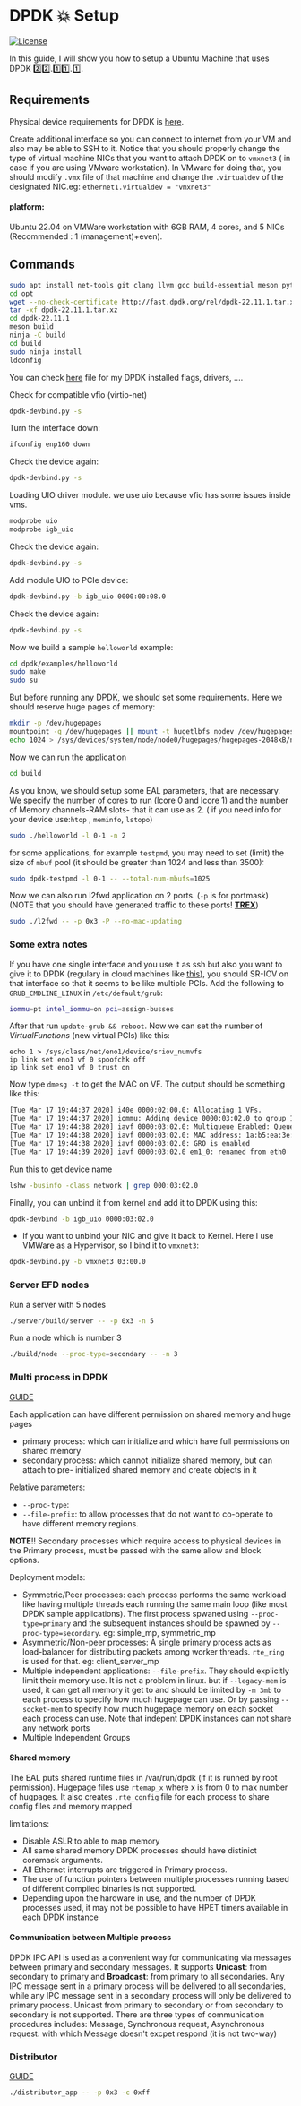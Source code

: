 # DPDK :boom: Setup
[![License](https://img.shields.io/badge/License-BSD_3--Clause-blue.svg)](https://opensource.org/licenses/BSD-3-Clause)


In this guide, I will show you how to setup a Ubuntu Machine that uses DPDK :two::two:.:one::one:.:one:.

## Requirements
Physical device requirements for DPDK is [here](https://core.dpdk.org/supported/).

Create additional interface so you can connect to internet from your VM and also may be able to SSH to it.
Notice that you should properly change the type of virtual machine NICs that you want to attach DPDK on to `vmxnet3` ( in case if you are using VMware workstation). In VMware for doing that, you should modify `.vmx` file of that machine and change the `.virtualdev` of the designated NIC.eg: `ethernet1.virtualdev = "vmxnet3"`

#### platform: 
Ubuntu 22.04 on VMWare workstation with 6GB RAM, 4 cores, and 5 NICs (Recommended : 1 (management)+even).
## Commands
```bash
sudo apt install net-tools git clang llvm gcc build-essential meson python3-pyelftools libnuma-dev pkgconf dpdk-kmods-dkms
cd opt
wget --no-check-certificate http://fast.dpdk.org/rel/dpdk-22.11.1.tar.xz
tar -xf dpdk-22.11.1.tar.xz
cd dpdk-22.11.1
meson build
ninja -C build
cd build
sudo ninja install
ldconfig
```
You can check [here](https://github.com/rhjaf/lab/DPDK-build-output.txt) file for my DPDK installed flags, drivers, ....

Check for compatible vfio (virtio-net)
```bash
dpdk-devbind.py -s
```
Turn the interface down:
```bash
ifconfig enp160 down
```
Check the device again:
```bash
dpdk-devbind.py -s 
```
Loading UIO driver module. we use uio because vfio has some issues inside vms.
```bash
modprobe uio
modprobe igb_uio
```
Check the device again:
```bash
dpdk-devbind.py -s
```
Add module UIO to PCIe device:
```bash
dpdk-devbind.py -b igb_uio 0000:00:08.0
```
Check the device again:
```bash
dpdk-devbind.py -s
```
Now we build a sample `helloworld` example:
```bash
cd dpdk/examples/helloworld
sudo make
sudo su
```
But before running any DPDK, we should set some requirements. Here we should reserve huge pages of memory:
```bash
mkdir -p /dev/hugepages
mountpoint -q /dev/hugepages || mount -t hugetlbfs nodev /dev/hugepages
echo 1024 > /sys/devices/system/node/node0/hugepages/hugepages-2048kB/nr_hugepages
```
Now we can run the application
```bash
cd build
```
As you know, we should setup some EAL parameters, that are necessary. We specify the number of cores to run (lcore 0 and lcore 1) and the number of Memory channels-RAM slots- that it can use as 2. ( if you need info for your device use:`htop` , `meminfo`, `lstopo`)
```bash
sudo ./helloworld -l 0-1 -n 2 
```
for some applications, for example `testpmd`, you may need to set (limit) the size of `mbuf` pool (it should be greater than 1024 and less than 3500):
```bash
sudo dpdk-testpmd -l 0-1 -- --total-num-mbufs=1025
```
Now we can also run l2fwd application on 2 ports. (`-p` is for portmask)(NOTE that you should have generated traffic to these ports! **[TREX](https://github.com/rhjaf/lab/blob/main/TREX-setup.md)**) 
```bash
sudo ./l2fwd -- -p 0x3 -P --no-mac-updating
```

### Some extra notes
If you have one single interface and you use it as ssh but also you want to give it to DPDK (regulary in cloud machines like [this](www.packet.com)), you should SR-IOV on that interface so that it seems to be like multiple PCIs. Add the following to `GRUB_CMDLINE_LINUX` in `/etc/default/grub`:
```bash
iommu=pt intel_iommu=on pci=assign-busses
```
After that run `update-grub && reboot`.
Now we can set the number of $Virtual Functions$ (new virtual PCIs) like this:
```
echo 1 > /sys/class/net/eno1/device/sriov_numvfs
ip link set eno1 vf 0 spoofchk off
ip link set eno1 vf 0 trust on
```
Now type `dmesg -t` to get the MAC on VF. The output should be something like this:
```bash
[Tue Mar 17 19:44:37 2020] i40e 0000:02:00.0: Allocating 1 VFs.
[Tue Mar 17 19:44:37 2020] iommu: Adding device 0000:03:02.0 to group 1
[Tue Mar 17 19:44:38 2020] iavf 0000:03:02.0: Multiqueue Enabled: Queue pair count = 4
[Tue Mar 17 19:44:38 2020] iavf 0000:03:02.0: MAC address: 1a:b5:ea:3e:28:92
[Tue Mar 17 19:44:38 2020] iavf 0000:03:02.0: GRO is enabled
[Tue Mar 17 19:44:39 2020] iavf 0000:03:02.0 em1_0: renamed from eth0
```
Run this to get device name
```bash
lshw -businfo -class network | grep 000:03:02.0
```
Finally, you can unbind it from kernel and add it to DPDK using this:
```bash
dpdk-devbind -b igb_uio 0000:03:02.0
```
- If you want to unbind your NIC and give it back to Kernel. Here I use VMWare as a Hypervisor, so I bind it to `vmxnet3`:
```bash
dpdk-devbind.py -b vmxnet3 03:00.0
```
### Server EFD nodes
Run a server with 5 nodes
```bash
./server/build/server -- -p 0x3 -n 5
```
Run a node which is number 3
```bash
./build/node --proc-type=secondary -- -n 3
```
### Multi process  in DPDK

[GUIDE](https://doc.dpdk.org/guides/prog_guide/multi_proc_support.html)

Each application can have different permission on shared memory and huge pages

- primary process: which can initialize and which have full permissions on shared memory
- secondary process: which cannot initialize shared memory, but can attach to pre- initialized shared memory and create objects in it

Relative parameters:
- `--proc-type`:
- `--file-prefix`:  to allow processes that do not want to co-operate to have different memory regions.

**NOTE**!! Secondary processes which require access to physical devices in the Primary process, must be passed with the same allow and block options.

Deployment models:
- Symmetric/Peer processes: each process performs the same workload like having multiple threads each running the same main loop (like most DPDK sample applications). The first process spwaned using `--proc-type=primary` and the subsequent instances should be spawned by `--proc-type=secondary`. eg: simple_mp, symmetric_mp
- Asymmetric/Non-peer processes: A single primary process acts as load-balancer for distributing packets among worker threads. `rte_ring` is used for that. eg: client_server_mp
- Multiple independent applications: `--file-prefix`. They should explicitly limit their memory use. It is not a problem in linux. but if `--legacy-mem` is used, it can get all memory it get to and should be limited by `-m 3mb` to each process to specify how much hugepage can use. Or by passing `--socket-mem` to specify how much hugepage memory on each socket each process can use. Note that indepent DPDK instances can not share any network ports
- Multiple Independent Groups

#### Shared memory

The EAL puts shared runtime files in /var/run/dpdk (if it is runned by root permission). Hugepage files use `rtemap_x` where x is from 0 to max number of hugpages. It also creates `.rte_config` file for each process to share config files and memory mapped

limitations:
- Disable ASLR to able to map memory
- All same shared memory DPDK processes should have distinict coremask arguments.
- All Ethernet interrupts are triggered in Primary process.
- The use of function pointers between multiple processes running based of different compiled binaries is not supported.
- Depending upon the hardware in use, and the number of DPDK processes used, it may not be possible to have HPET timers available in each DPDK instance
#### Communication between Multiple process
DPDK IPC API is used as a convenient way for communicating via messages between primary and secondary messages. It supports **Unicast**: from secondary to primary and **Broadcast**: from primary to all secondaries. Any IPC message sent in a primary process will be delivered to all secondaries, while any IPC message sent in a secondary process will only be delivered to primary process. Unicast from primary to secondary or from secondary to secondary is not supported. There are three types of communication procedures includes: Message, Synchronous request, Asynchronous request. with which Message doesn't excpet respond (it is not two-way)

### Distributor

[GUIDE](https://doc.dpdk.org/guides/prog_guide/packet_distrib_lib.html)
```bash
./distributor_app -- -p 0x3 -c 0xff
```
